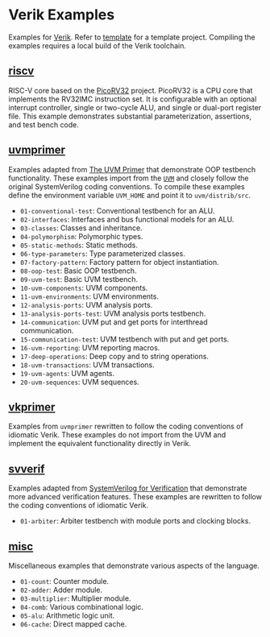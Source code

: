 # Verik Examples

Examples for [Verik](https://github.com/frwang96/verik).
Refer to [template](https://github.com/frwang96/verik-template) for a template project.
Compiling the examples requires a local build of the Verik toolchain.

<!--- examples --->

## [riscv](https://github.com/frwang96/verik-examples/tree/main/riscv)

RISC-V core based on the [PicoRV32](https://github.com/YosysHQ/picorv32) project.
PicoRV32 is a CPU core that implements the RV32IMC instruction set.
It is configurable with an optional interrupt controller, single or two-cycle ALU, and single or dual-port register
file.
This example demonstrates substantial parameterization, assertions, and test bench code.

## [uvmprimer](https://github.com/frwang96/verik-examples/tree/main/uvmprimer)

Examples adapted from [The UVM Primer](https://sites.google.com/view/uvmprimer-com/home) that demonstrate OOP testbench
functionality.
These examples import from the [`UVM`](https://github.com/accellera/uvm) and closely follow the original SystemVerilog
coding conventions.
To compile these examples define the environment variable `UVM_HOME` and point it to `uvm/distrib/src`.

- `01-conventional-test`: Conventional testbench for an ALU.
- `02-interfaces`: Interfaces and bus functional models for an ALU.
- `03-classes`: Classes and inheritance.
- `04-polymorphism`: Polymorphic types.
- `05-static-methods`: Static methods.
- `06-type-parameters`: Type parameterized classes.
- `07-factory-pattern`: Factory pattern for object instantiation.
- `08-oop-test`: Basic OOP testbench.
- `09-uvm-test`: Basic UVM testbench.
- `10-uvm-components`: UVM components.
- `11-uvm-environments`: UVM environments.
- `12-analysis-ports`: UVM analysis ports.
- `13-analysis-ports-test`: UVM analysis ports testbench.
- `14-communication`: UVM put and get ports for interthread communication.
- `15-communication-test`: UVM testbench with put and get ports.
- `16-uvm-reporting`: UVM reporting macros.
- `17-deep-operations`: Deep copy and to string operations.
- `18-uvm-transactions`: UVM transactions.
- `19-uvm-agents`: UVM agents.
- `20-uvm-sequences`: UVM sequences.
 
## [vkprimer](https://github.com/frwang96/verik-examples/tree/main/vkprimer)

Examples from `uvmprimer` rewritten to follow the coding conventions of idiomatic Verik.
These examples do not import from the UVM and implement the equivalent functionality directly in Verik.

## [svverif](https://github.com/frwang96/verik-examples/tree/main/svverif)

Examples adapted from [SystemVerilog for Verification](http://www.chris.spear.net/systemverilog/default.htm) that
demonstrate more advanced verification features.
These examples are rewritten to follow the coding conventions of idiomatic Verik.

- `01-arbiter`: Arbiter testbench with module ports and clocking blocks.

## [misc](https://github.com/frwang96/verik-examples/tree/main/misc)

Miscellaneous examples that demonstrate various aspects of the language.

- `01-count`: Counter module.
- `02-adder`: Adder module.
- `03-multiplier`: Multiplier module.
- `04-comb`: Various combinational logic.
- `05-alu`: Arithmetic logic unit.
- `06-cache`: Direct mapped cache.
